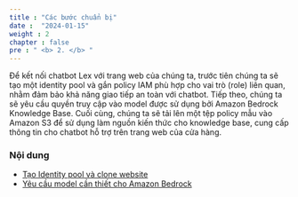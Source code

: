 ```yaml
---
title : "Các bước chuẩn bị"
date :  "2024-01-15" 
weight : 2 
chapter : false
pre : " <b> 2. </b> "
---
```


Để kết nối chatbot Lex với trang web của chúng ta, trước tiên chúng ta sẽ tạo một identity pool và gắn policy IAM phù hợp cho vai trò (role) liên quan, nhằm đảm bảo khả năng giao tiếp an toàn với chatbot. Tiếp theo, chúng ta sẽ yêu cầu quyền truy cập vào model được sử dụng bởi Amazon Bedrock Knowledge Base. Cuối cùng, chúng ta sẽ tải lên một tệp policy mẫu vào Amazon S3 để sử dụng làm nguồn kiến thức cho knowledge base, cung cấp thông tin cho chatbot hỗ trợ trên trang web của cửa hàng.

### Nội dung
  - [Tạo Identity pool và clone website](2.1-createidentitypool/)
  - [Yêu cầu model cần thiết cho Amazon Bedrock ](2.2-requestmodel/)

  
